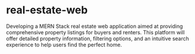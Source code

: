 # real-estate-web
Developing a MERN Stack real estate web application aimed at providing comprehensive property listings for buyers and renters.  This platform will offer detailed property information, filtering options, and an intuitive search experience to help users find the perfect home. 
